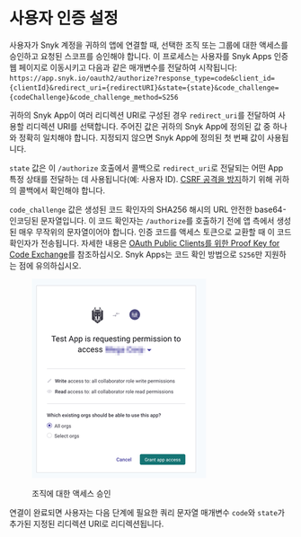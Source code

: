 # 사용자 인증 설정

사용자가 Snyk 계정을 귀하의 앱에 연결할 때, 선택한 조직 또는 그룹에 대한 액세스를 승인하고 요청된 스코프를 승인해야 합니다. 이 프로세스는 사용자를 Snyk Apps 인증 웹 페이지로 이동시키고 다음과 같은 매개변수를 전달하여 시작됩니다: `https://app.snyk.io/oauth2/authorize?response_type=code&client_id={clientId}&redirect_uri={redirectURI}&state={state}&code_challenge={codeChallenge}&code_challenge_method=S256`

귀하의 Snyk App이 여러 리디렉션 URI로 구성된 경우 `redirect_uri`를 전달하여 사용할 리디렉션 URI를 선택합니다. 주어진 값은 귀하의 Snyk App에 정의된 값 중 하나와 정확히 일치해야 합니다. 지정되지 않으면 Snyk App에 정의된 첫 번째 값이 사용됩니다.

`state` 값은 이 `/authorize` 호출에서 콜백으로 `redirect_uri`로 전달되는 어떤 App 특정 상태를 전달하는 데 사용됩니다(예: 사용자 ID). [CSRF 공격을 방지](https://datatracker.ietf.org/doc/html/rfc6749#section-10.12)하기 위해 귀하의 콜백에서 확인해야 합니다.

`code_challenge` 값은 생성된 코드 확인자의 SHA256 해시의 URL 안전한 base64-인코딩된 문자열입니다. 이 코드 확인자는 `/authorize`를 호출하기 전에 앱 측에서 생성된 매우 무작위의 문자열이어야 합니다. 인증 코드를 액세스 토큰으로 교환할 때 이 코드 확인자가 전송됩니다. 자세한 내용은 [OAuth Public Clients를 위한 Proof Key for Code Exchange](https://datatracker.ietf.org/doc/html/rfc7636)를 참조하십시오. Snyk Apps는 코드 확인 방법으로 `S256`만 지원하는 점에 유의하십시오.

<figure><img src="../../../.gitbook/assets/image (118) (1) (1).png" alt="조직에 대한 액세스 승인"><figcaption><p>조직에 대한 액세스 승인</p></figcaption></figure>

연결이 완료되면 사용자는 다음 단계에 필요한 쿼리 문자열 매개변수 `code`와 `state`가 추가된 지정된 리디렉션 URI로 리디렉션됩니다.
